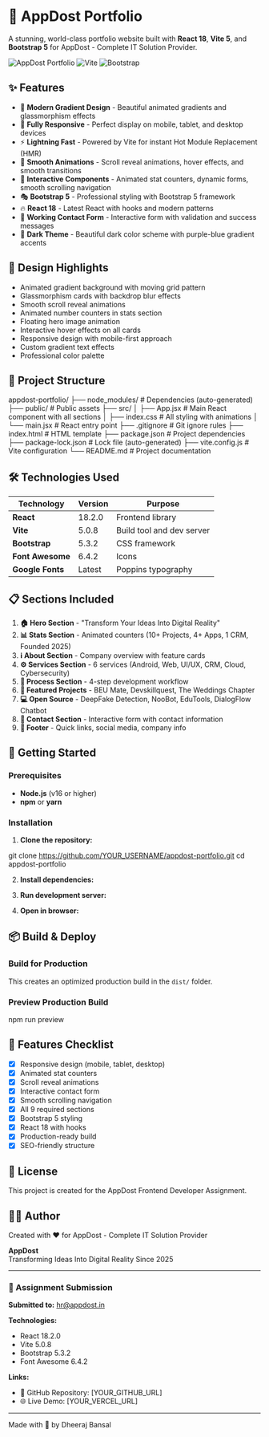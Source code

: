 # 🚀 AppDost Portfolio

A stunning, world-class portfolio website built with **React 18**, **Vite 5**, and **Bootstrap 5** for AppDost - Complete IT Solution Provider.

![AppDost Portfolio](https://img.shields.io/badge/React-18.2.0-blue) ![Vite](https://img.shields.io/badge/Vite-5.0.8-purple) ![Bootstrap](https://img.shields.io/badge/Bootstrap-5.3.2-violet)

## ✨ Features

- 🎨 **Modern Gradient Design** - Beautiful animated gradients and glassmorphism effects
- 📱 **Fully Responsive** - Perfect display on mobile, tablet, and desktop devices
- ⚡ **Lightning Fast** - Powered by Vite for instant Hot Module Replacement (HMR)
- 🎯 **Smooth Animations** - Scroll reveal animations, hover effects, and smooth transitions
- 💫 **Interactive Components** - Animated stat counters, dynamic forms, smooth scrolling navigation
- 🎭 **Bootstrap 5** - Professional styling with Bootstrap 5 framework
- 🔥 **React 18** - Latest React with hooks and modern patterns
- 📧 **Working Contact Form** - Interactive form with validation and success messages
- 🌙 **Dark Theme** - Beautiful dark color scheme with purple-blue gradient accents

## 🎨 Design Highlights

- Animated gradient background with moving grid pattern
- Glassmorphism cards with backdrop blur effects
- Smooth scroll reveal animations
- Animated number counters in stats section
- Floating hero image animation
- Interactive hover effects on all cards
- Responsive design with mobile-first approach
- Custom gradient text effects
- Professional color palette

## 📁 Project Structure

appdost-portfolio/
├── node_modules/ # Dependencies (auto-generated)
├── public/ # Public assets
├── src/
│ ├── App.jsx # Main React component with all sections
│ ├── index.css # All styling with animations
│ └── main.jsx # React entry point
├── .gitignore # Git ignore rules
├── index.html # HTML template
├── package.json # Project dependencies
├── package-lock.json # Lock file (auto-generated)
├── vite.config.js # Vite configuration
└── README.md # Project documentation


## 🛠️ Technologies Used

| Technology | Version | Purpose |
|------------|---------|---------|
| **React** | 18.2.0 | Frontend library |
| **Vite** | 5.0.8 | Build tool and dev server |
| **Bootstrap** | 5.3.2 | CSS framework |
| **Font Awesome** | 6.4.2 | Icons |
| **Google Fonts** | Latest | Poppins typography |

## 📋 Sections Included

1. **🏠 Hero Section** - "Transform Your Ideas Into Digital Reality"
2. **📊 Stats Section** - Animated counters (10+ Projects, 4+ Apps, 1 CRM, Founded 2025)
3. **ℹ️ About Section** - Company overview with feature cards
4. **⚙️ Services Section** - 6 services (Android, Web, UI/UX, CRM, Cloud, Cybersecurity)
5. **🔄 Process Section** - 4-step development workflow
6. **🎯 Featured Projects** - BEU Mate, Devskillquest, The Weddings Chapter
7. **💻 Open Source** - DeepFake Detection, NooBot, EduTools, DialogFlow Chatbot
8. **📧 Contact Section** - Interactive form with contact information
9. **👣 Footer** - Quick links, social media, company info

## 🚀 Getting Started

### Prerequisites

- **Node.js** (v16 or higher)
- **npm** or **yarn**

### Installation

1. **Clone the repository:**

git clone https://github.com/YOUR_USERNAME/appdost-portfolio.git
cd appdost-portfolio


2. **Install dependencies:**

3. **Run development server:**

4. **Open in browser:**

## 📦 Build & Deploy

### Build for Production


This creates an optimized production build in the `dist/` folder.

### Preview Production Build

npm run preview


## 🌟 Features Checklist

- [x] Responsive design (mobile, tablet, desktop)
- [x] Animated stat counters
- [x] Scroll reveal animations
- [x] Interactive contact form
- [x] Smooth scrolling navigation
- [x] All 9 required sections
- [x] Bootstrap 5 styling
- [x] React 18 with hooks
- [x] Production-ready build
- [x] SEO-friendly structure

## 📄 License

This project is created for the AppDost Frontend Developer Assignment.

## 👨‍💻 Author

Created with ❤️ for AppDost - Complete IT Solution Provider

**AppDost**  
Transforming Ideas Into Digital Reality Since 2025

---

### 🎉 Assignment Submission

**Submitted to:** hr@appdost.in

**Technologies:**
- React 18.2.0
- Vite 5.0.8
- Bootstrap 5.3.2
- Font Awesome 6.4.2

**Links:**
- 🔗 GitHub Repository: [YOUR_GITHUB_URL]
- 🌐 Live Demo: [YOUR_VERCEL_URL]

---

Made with 💜 by Dheeraj Bansal
